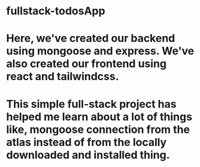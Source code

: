 # fullstack-todosApp
# Here, we've created our backend using mongoose and express. We've also created our frontend using react and tailwindcss.
# This simple full-stack project has helped me learn about a lot of things like, mongoose connection from the atlas instead of from the locally downloaded and installed thing.  